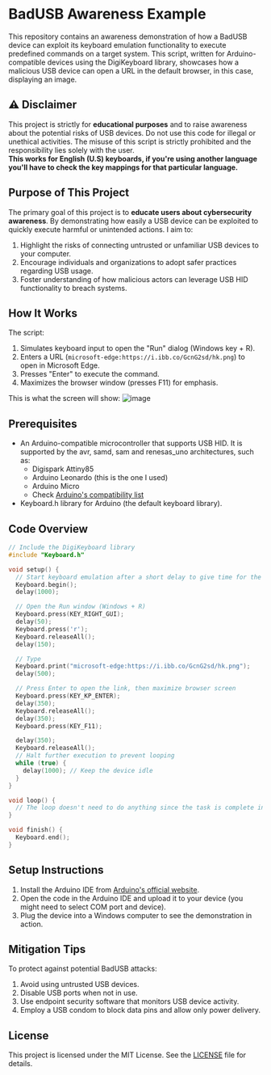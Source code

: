 # BadUSB Awareness Example

This repository contains an awareness demonstration of how a BadUSB device can exploit its keyboard emulation functionality to execute predefined commands on a target system. This script, written for Arduino-compatible devices using the DigiKeyboard library, showcases how a malicious USB device can open a URL in the default browser, in this case, displaying an image.

## ⚠️ Disclaimer

This project is strictly for **educational purposes** and to raise awareness about the potential risks of USB devices. Do not use this code for illegal or unethical activities. The misuse of this script is strictly prohibited and the responsibility lies solely with the user.
<br>
**This works for English (U.S) keyboards, if you're using another language you'll have to check the key mappings for that particular language.**

## Purpose of This Project

The primary goal of this project is to **educate users about cybersecurity awareness**. By demonstrating how easily a USB device can be exploited to quickly execute harmful or unintended actions. I aim to:

1. Highlight the risks of connecting untrusted or unfamiliar USB devices to your computer.
2. Encourage individuals and organizations to adopt safer practices regarding USB usage.
3. Foster understanding of how malicious actors can leverage USB HID functionality to breach systems.

## How It Works

The script:
1. Simulates keyboard input to open the "Run" dialog (Windows key + R).
2. Enters a URL (`microsoft-edge:https://i.ibb.co/GcnG2sd/hk.png`) to open in Microsoft Edge.
3. Presses "Enter" to execute the command.
4. Maximizes the browser window (presses F11) for emphasis.

This is what the screen will show:
![image](https://github.com/user-attachments/assets/82ef1958-a614-4184-9713-654dce91a1e0)



## Prerequisites

- An Arduino-compatible microcontroller that supports USB HID. It is supported by the avr, samd, sam and renesas_uno architectures, such as:
  - Digispark Attiny85
  - Arduino Leonardo (this is the one I used)
  - Arduino Micro
  - Check <a href="https://docs.arduino.cc/libraries/keyboard/">Arduino's compatibility list</a>
- Keyboard.h library for Arduino (the default keyboard library).

## Code Overview

```cpp
// Include the DigiKeyboard library
#include "Keyboard.h"

void setup() {
  // Start keyboard emulation after a short delay to give time for the computer to recognize the device
  Keyboard.begin();
  delay(1000);

  // Open the Run window (Windows + R)
  Keyboard.press(KEY_RIGHT_GUI);
  delay(50);
  Keyboard.press('r');
  Keyboard.releaseAll();
  delay(150);

  // Type
  Keyboard.print("microsoft-edge:https://i.ibb.co/GcnG2sd/hk.png");
  delay(500);

  // Press Enter to open the link, then maximize browser screen
  Keyboard.press(KEY_KP_ENTER);
  delay(350);
  Keyboard.releaseAll();
  delay(350);
  Keyboard.press(KEY_F11);

  delay(350);
  Keyboard.releaseAll();
  // Halt further execution to prevent looping
  while (true) {
    delay(1000); // Keep the device idle
  }
}

void loop() {
  // The loop doesn't need to do anything since the task is complete in setup()
}

void finish() {
  Keyboard.end();
}
```

## Setup Instructions

1. Install the Arduino IDE from [Arduino's official website](https://www.arduino.cc/).
2. Open the code in the Arduino IDE and upload it to your device (you might need to select COM port and device).
3. Plug the device into a Windows computer to see the demonstration in action.

## Mitigation Tips

To protect against potential BadUSB attacks:

1. Avoid using untrusted USB devices.
2. Disable USB ports when not in use.
3. Use endpoint security software that monitors USB device activity.
4. Employ a USB condom to block data pins and allow only power delivery.

## License

This project is licensed under the MIT License. See the [LICENSE](LICENSE) file for details.
